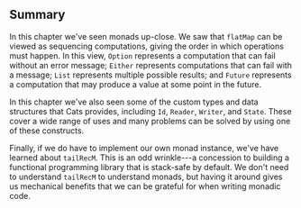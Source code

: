 ## Summary

In this chapter we've seen monads up-close.
We saw that `flatMap` can be viewed as sequencing computations,
giving the order in which operations must happen.
In this view, `Option` represents a computation
that can fail without an error message;
`Either` represents computations that can fail with a message;
`List` represents multiple possible results; and
`Future` represents a computation that
may produce a value at some point in the future.

In this chapter we've also seen some of
the custom types and data structures that Cats provides,
including `Id`, `Reader`, `Writer`, and `State`.
These cover a wide range of uses
and many problems can be solved
by using one of these constructs.

Finally, if we do have to implement our own monad instance,
we've have learned about `tailRecM`.
This is an odd wrinkle---a concession
to building a functional programming library
that is stack-safe by default.
We don't need to understand `tailRecM` to understand monads,
but having it around gives us mechanical benefits
that we can be grateful for when writing monadic code.

